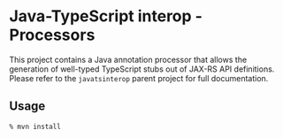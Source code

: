 # Java-TypeScript interop - Processors

This project contains a Java annotation processor that allows the generation of well-typed TypeScript stubs out of JAX-RS API definitions. Please refer to the `javatsinterop` parent project for full documentation.

## Usage

```bash
% mvn install
```

